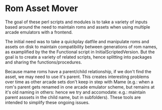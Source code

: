 Rom Asset Mover
===============

The goal of these perl scripts and modules is to take a variety of inputs based around the need to maintain roms and assets
when using multiple arcade emulators with a frontend. 

The initial need was to take a quickplay datfile and manipulate roms and assets on disk to maintain compatibility between generations of rom names, 
as examplified by the the Functional script in InitialScriptedVersion. But the goal is to create a variety of related scripts, hence splitting into
packages and sharing the functions/procedures.

Because mame roms have a parent/child relationship, if we don't find the asset, we may need to use it's parent. This creates
interesting problems over time as other arcade sets don't keep in step with Mame (e.g.: when a rom's parent gets renamed in one arcade 
emulator scheme, but remains at it's old naming in others: hence we try and accomodate: e.g.: maintain parent asssets in the child name, but in subfolders).
These tools are intended to simplify these ongoing issues.
